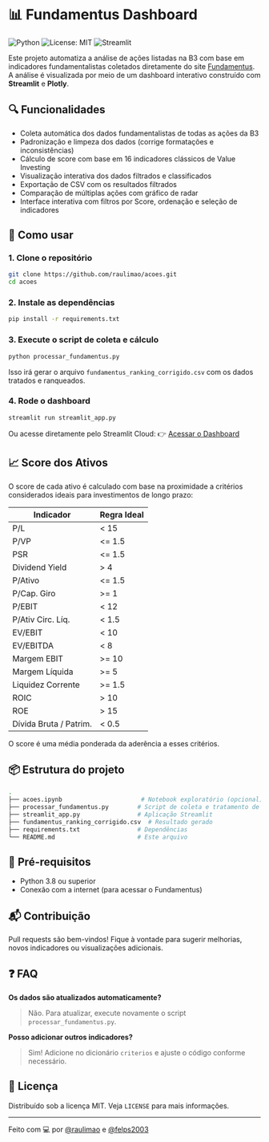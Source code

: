 # 📊 Fundamentus Dashboard

![Python](https://img.shields.io/badge/Python-3.8%2B-blue?logo=python)
![License: MIT](https://img.shields.io/badge/License-MIT-green.svg)
![Streamlit](https://img.shields.io/badge/Streamlit-Cloud-orange?logo=streamlit)

Este projeto automatiza a análise de ações listadas na B3 com base em indicadores fundamentalistas coletados diretamente do site [Fundamentus](https://www.fundamentus.com.br/). A análise é visualizada por meio de um dashboard interativo construído com **Streamlit** e **Plotly**.

## 🔍 Funcionalidades

- Coleta automática dos dados fundamentalistas de todas as ações da B3
- Padronização e limpeza dos dados (corrige formatações e inconsistências)
- Cálculo de score com base em 16 indicadores clássicos de Value Investing
- Visualização interativa dos dados filtrados e classificados
- Exportação de CSV com os resultados filtrados
- Comparação de múltiplas ações com gráfico de radar
- Interface interativa com filtros por Score, ordenação e seleção de indicadores

## 🚀 Como usar

### 1. Clone o repositório
```bash
git clone https://github.com/raulimao/acoes.git
cd acoes
```

### 2. Instale as dependências
```bash
pip install -r requirements.txt
```

### 3. Execute o script de coleta e cálculo
```bash
python processar_fundamentus.py
```

Isso irá gerar o arquivo `fundamentus_ranking_corrigido.csv` com os dados tratados e ranqueados.

### 4. Rode o dashboard
```bash
streamlit run streamlit_app.py
```

Ou acesse diretamente pelo Streamlit Cloud:
👉 [Acessar o Dashboard](https://h9aj34hulirujnukbubacg.streamlit.app)


## 📈 Score dos Ativos

O score de cada ativo é calculado com base na proximidade a critérios considerados ideais para investimentos de longo prazo:

| Indicador                | Regra Ideal |
|--------------------------|-------------|
| P/L                     | < 15        |
| P/VP                    | <= 1.5      |
| PSR                     | <= 1.5      |
| Dividend Yield          | > 4         |
| P/Ativo                 | <= 1.5      |
| P/Cap. Giro             | >= 1        |
| P/EBIT                  | < 12        |
| P/Ativ Circ. Líq.       | < 1.5       |
| EV/EBIT                 | < 10        |
| EV/EBITDA               | < 8         |
| Margem EBIT             | >= 10       |
| Margem Líquida          | >= 5        |
| Liquidez Corrente       | >= 1.5      |
| ROIC                    | > 10        |
| ROE                     | > 15        |
| Dívida Bruta / Patrim.  | < 0.5       |

O score é uma média ponderada da aderência a esses critérios.

## 📦 Estrutura do projeto

```bash
.
├── acoes.ipynb                      # Notebook exploratório (opcional)
├── processar_fundamentus.py        # Script de coleta e tratamento de dados
├── streamlit_app.py                # Aplicação Streamlit
├── fundamentus_ranking_corrigido.csv  # Resultado gerado
├── requirements.txt                # Dependências
└── README.md                       # Este arquivo
```

## 🧠 Pré-requisitos

- Python 3.8 ou superior
- Conexão com a internet (para acessar o Fundamentus)

## 📬 Contribuição

Pull requests são bem-vindos! Fique à vontade para sugerir melhorias, novos indicadores ou visualizações adicionais.

## ❓ FAQ

**Os dados são atualizados automaticamente?**
> Não. Para atualizar, execute novamente o script `processar_fundamentus.py`.

**Posso adicionar outros indicadores?**
> Sim! Adicione no dicionário `criterios` e ajuste o código conforme necessário.

## 📄 Licença

Distribuído sob a licença MIT. Veja `LICENSE` para mais informações.

---

Feito com 💻 por [@raulimao](https://github.com/raulimao) e [@felps2003](https://github.com/felps2003)  

 
 
